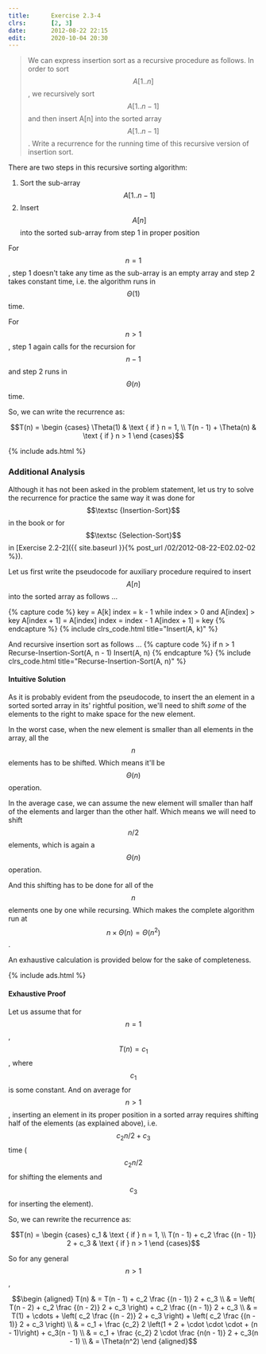```yaml
---
title:      Exercise 2.3-4
clrs:       [2, 3]
date:       2012-08-22 22:15
edit:       2020-10-04 20:30
---
```


> We can express insertion sort as a recursive procedure as follows. In order to sort $$A[1..n]$$, we recursively sort $$A[1..n-1]$$ and then insert A[n] into the sorted array $$A[1..n-1]$$. Write a recurrence for the running time of this recursive version of insertion sort.

There are two steps in this recursive sorting algorithm:

1. Sort the sub-array $$A[1..n-1]$$
2. Insert $$A[n]$$ into the sorted sub-array from step 1 in proper position

For $$n = 1$$, step 1 doesn't take any time as the sub-array is an empty array and step 2 takes constant time, i.e. the algorithm runs in $$\Theta(1)$$ time.

For $$n > 1$$, step 1 again calls for the recursion for $$n - 1$$ and step 2 runs in $$\Theta(n)$$ time.

So, we can write the recurrence as:

$$T(n) = \begin {cases}
    \Theta(1)               & \text { if } n = 1, \\
    T(n - 1) + \Theta(n)    & \text { if } n > 1
\end {cases}$$

{% include ads.html %}

### Additional Analysis

Although it has not been asked in the problem statement, let us try to solve the recurrence for practice the same way it was done for $$\textsc {Insertion-Sort}$$ in the book or for $$\textsc {Selection-Sort}$$ in [Exercise 2.2-2]({{ site.baseurl }}{% post_url /02/2012-08-22-E02.02-02 %}).

Let us first write the pseudocode for auxiliary procedure required to insert $$A[n]$$ into the sorted array as follows ...

{% capture code %}
key = A[k]
index = k - 1
while index > 0 and A[index] > key
    A[index + 1] = A[index]
    index = index - 1
A[index + 1] = key
{% endcapture %}
{% include clrs_code.html title="Insert(A, k)" %}

And recursive insertion sort as follows ...
{% capture code %}
if n > 1
    Recurse-Insertion-Sort(A, n - 1)
    Insert(A, n)
{% endcapture %}
{% include clrs_code.html title="Recurse-Insertion-Sort(A, n)" %}

#### Intuitive Solution

As it is probably evident from the pseudocode, to insert the an element in a sorted sorted array in its' rightful position, we'll need to shift *some* of the elements to the right to make space for the new element.

In the worst case, when the new element is smaller than all elements in the array, all the $$n$$ elements has to be shifted. Which means it'll be $$\Theta(n)$$ operation.

In the average case, we can assume the new element will smaller than half of the elements and larger than the other half. Which means we will need to shift $$n/2$$ elements, which is again a $$\Theta(n)$$ operation.

And this shifting has to be done for all of the $$n$$ elements one by one while recursing. Which makes the complete algorithm run at $$n \times \Theta(n) = \Theta(n^2)$$.

An exhaustive calculation is provided below for the sake of completeness.

{% include ads.html %}

#### Exhaustive Proof

Let us assume that for $$n = 1$$, $$T(n) = c_1$$, where $$c_1$$ is some constant. And on average for $$n > 1$$, inserting an element in its proper position in a sorted array requires shifting half of the elements (as explained above), i.e. $$c_2n/2 + c_3$$ time ($$c_2n/2$$ for shifting the elements and $$c_3$$ for inserting the element).

So, we can rewrite the recurrence as:

$$T(n) = \begin {cases}
    c_1                              & \text { if } n = 1, \\
    T(n - 1) + c_2 \frac {(n - 1)} 2 + c_3    & \text { if } n > 1
\end {cases}$$

So for any general $$n > 1$$,

$$\begin {aligned}
T(n) & = T(n - 1) + c_2 \frac {(n - 1)} 2 + c_3 \\
     & = \left( T(n - 2) + c_2 \frac {(n - 2)} 2 + c_3 \right) + c_2 \frac {(n - 1)} 2 + c_3 \\
     & = T(1) + \cdots + \left( c_2 \frac {(n - 2)} 2 + c_3 \right) + \left( c_2 \frac {(n - 1)} 2 + c_3 \right) \\
     & = c_1 + \frac {c_2} 2 \left(1 + 2 + \cdot \cdot \cdot + (n - 1)\right) + c_3(n - 1) \\
     & = c_1 + \frac {c_2} 2 \cdot \frac {n(n - 1)} 2 + c_3(n - 1) \\
     & = \Theta(n^2)
\end {aligned}$$
